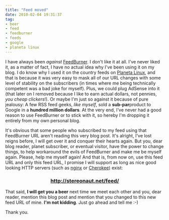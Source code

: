 ```yaml
---
title: "Feed moved"
date: 2010-02-04 19:31:37
tag:
- beer
- feed
- feedburner
- feeds
- google
- planeta linux
---
```

I have always been <em>against</em> <a href="http://feedburner.com/">FeedBurner</a>. I don't like it at all. I've never liked it, as a matter of fact, I have no actual idea why I've been using it on my blog. I do know why I used it on the country feeds on <a href="http://planetalinux.org">Planeta Linux</a>, and that is because it was very easy to mask all of our URL changes with some level of stability on the subscribers (in times where me being technically competent was a bad joke for myself). Plus, we could plug AdSense into it (that later on I removed because I like to earn actual dollars, not pennies, <em>you cheap clickers</em>!). Or maybe I'm just so against it because of pure jealousy: A few RSS feed geeks, <em>like myself</em>, sold a <strong>sub-par</strong>product to Google in a <strong>hundred million dollars</strong>. At the very end, I've never had a good reason to use FeedBurner or to stick with it, so hereby I'm dropping it entirely from my own personal blog.

It's obvious that some people who subscribed to my feed using that FeedBurner URL aren't reading this very blog post. It's alright, I've lost reigns before, I will get over it and conquer their hearts again. But you, dear blog reader, planet subscriber, or eventual visitor, have the power to change things, to help workaround the evils of FeedBurner and make me be myself again. Please, help me myself again! And that is, from now on, use this feed URL and only this feed URL, I promise I will support as long as nice good looking HTTP servers (such as <a href="http://nginx.org">nginx</a> or <a href="http://twitter.com/webserver">Cherokee</a>) exist:
<h3 style="text-align: center;"><a href="http://stereonaut.net/feed">http://stereonaut.net/feed/</a></h3>
That said, <strong>I will get you a beer</strong> next time we meet each other and you, dear reader, mention this blog post and mention that you changed to this new feed URL of mine. <strong>I'm not kidding</strong>. Just go ahead and tell me :-)

Thank you.